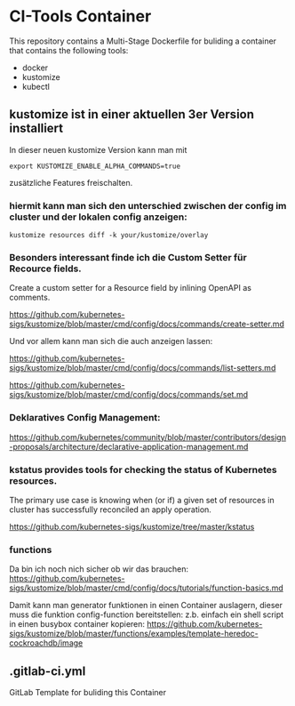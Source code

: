 # CI-Tools Container

This repository contains a Multi-Stage Dockerfile for buliding a container that contains the following tools:

- docker
- kustomize 
- kubectl

## kustomize ist in einer aktuellen 3er Version installiert

In dieser neuen kustomize Version kann man mit
 
```export KUSTOMIZE_ENABLE_ALPHA_COMMANDS=true```

zusätzliche Features freischalten.


### hiermit kann man sich den unterschied zwischen der config im cluster und der lokalen config anzeigen:

```kustomize resources diff -k your/kustomize/overlay```


### Besonders interessant finde ich die Custom Setter für Recource fields.
Create a custom setter for a Resource field by inlining OpenAPI as comments.

https://github.com/kubernetes-sigs/kustomize/blob/master/cmd/config/docs/commands/create-setter.md

Und vor allem kann man sich die auch anzeigen lassen:

https://github.com/kubernetes-sigs/kustomize/blob/master/cmd/config/docs/commands/list-setters.md

https://github.com/kubernetes-sigs/kustomize/blob/master/cmd/config/docs/commands/set.md

### Deklaratives Config Management:
https://github.com/kubernetes/community/blob/master/contributors/design-proposals/architecture/declarative-application-management.md



### kstatus provides tools for checking the status of Kubernetes resources. 
The primary use case is knowing when (or if) a given set of resources in cluster has successfully reconciled an apply operation.

https://github.com/kubernetes-sigs/kustomize/tree/master/kstatus


### functions 
Da bin ich noch nich sicher ob wir das brauchen:
https://github.com/kubernetes-sigs/kustomize/blob/master/cmd/config/docs/tutorials/function-basics.md

Damit kann man generator funktionen in einen Container auslagern, dieser muss die funktion config-function bereitstellen:
z.b. einfach ein shell script in einen busybox container kopieren:
https://github.com/kubernetes-sigs/kustomize/blob/master/functions/examples/template-heredoc-cockroachdb/image


## .gitlab-ci.yml

GitLab Template for buliding this Container
